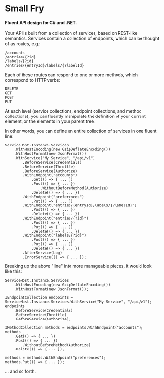 # Small Fry
#### Fluent API design for C# and .NET.

Your API is built from a collection of services, based on REST-like semantics.
Services contain a collection of endpoints, which can be thought of as routes,
e.g.:

    /accounts
    /entries/{?id}
    /labels/{?id}
    /entries/{entryId}/labels/{?labelId}

Each of these routes can respond to one or more methods, which correspond to
HTTP verbs:

    DELETE
    GET
    POST
    PUT

At each level (service collections, endpoint collections, and method 
collections), you can fluently manipulate the definition of your current
element, or the elements in your parent tree.

In other words, you can define an entire collection of services in one
fluent line:

    ServiceHost.Instance.Services
        .WithHostEncoding(new GzipDeflateEncoding())
        .WithHostFormat(new JsonFormat())
        .WithService("My Service", "/api/v1")
            .BeforeService(Credentials)
            .BeforeService(Throttle)
            .BeforeService(Authorize)
            .WithEndpoint("accounts")
                .Get(() => { ... })
                .Post(() => { ... })
                    .WithoutBeforeMethod(Authorize)
                .Delete(() => { ... })
            .WithEndpoint("preferences")
                .Put(() => { ... })
            .WithEndpoint("entries/{entryId}/labels/{?labelId}")
                .Post(() => { ... })
                .Delete(() => { ... })
            .WithEndpoint("entries/{?id}")
                .Post(() => { ... })
                .Put(() => { ... })
                .Delete(() => { ... })
            .WithEndpoint("labels/{?id}")
                .Post(() => { ... })
                .Put(() => { ... })
                .Delete(() => { ... })
            .AfterService(Log)
            .ErrorService(() => { ... });

Breaking up the above "line" into more manageable pieces, it would look like
this:

    ServiceHost.Instance.Services
        .WithHostEncoding(new GzipDeflateEncoding())
        .WithHostFormat(new JsonFormat());

    IEndpointCollection endpoints = ServiceHost.Instance.Services.WithService("My Service", "/api/v1");
    endpoints
        .BeforeService(Credentials)
        .BeforeService(Throttle)
        .BeforeService(Authorize);

    IMethodCollection methods = endpoints.WithEndpoint("accounts");
    methods
        .Get(() => { ... })
        .Post(() => { ... })
            .WithoutBeforeMethod(Authorize)
        .Delete(() => { ... });

    methods = methods.WithEndpoint("preferences");
    methods.Put(() => { ... });

... and so forth.
